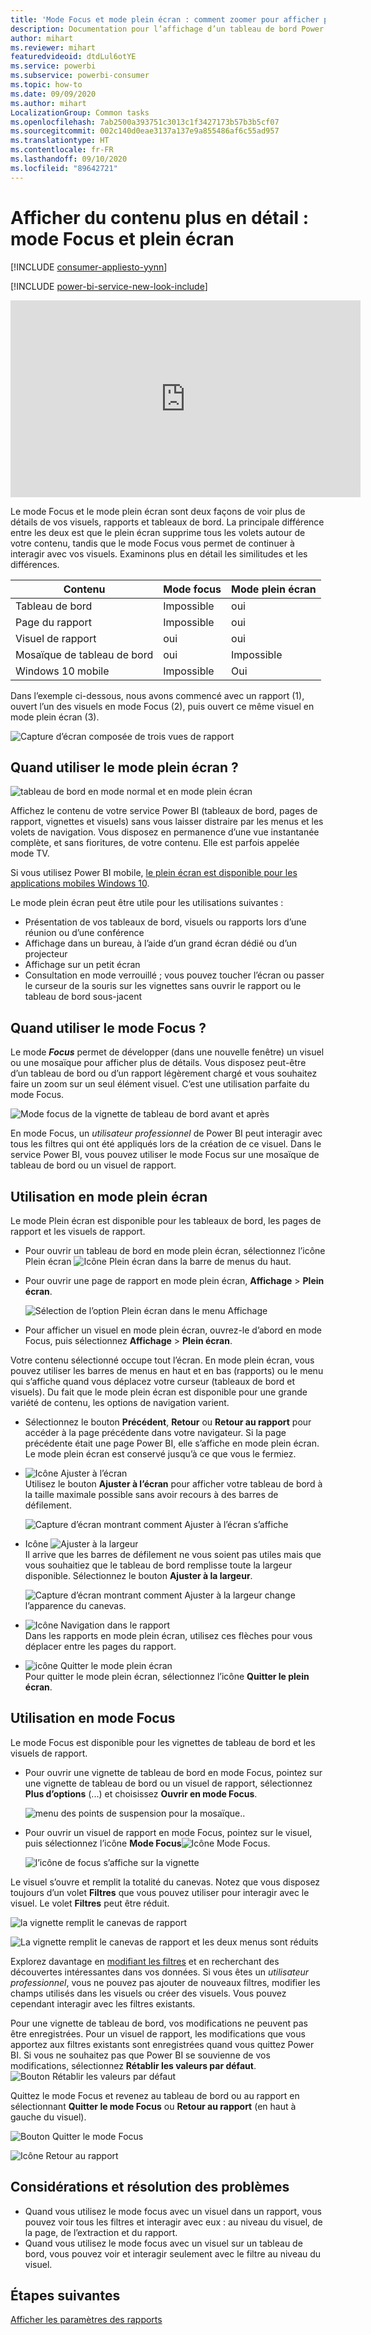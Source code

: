 ```yaml
---
title: 'Mode Focus et mode plein écran : comment zoomer pour afficher plus de détails'
description: Documentation pour l’affichage d’un tableau de bord Power BI, d’une vignette de tableau de bord, d’un rapport, ou d’un visuel de rapport en mode focus ou plein écran
author: mihart
ms.reviewer: mihart
featuredvideoid: dtdLul6otYE
ms.service: powerbi
ms.subservice: powerbi-consumer
ms.topic: how-to
ms.date: 09/09/2020
ms.author: mihart
LocalizationGroup: Common tasks
ms.openlocfilehash: 7ab2500a393751c3013c1f3427173b57b3b5cf07
ms.sourcegitcommit: 002c140d0eae3137a137e9a855486af6c55ad957
ms.translationtype: HT
ms.contentlocale: fr-FR
ms.lasthandoff: 09/10/2020
ms.locfileid: "89642721"
---
```

# <a name="display-content-in-more-detail-focus-mode-and-full-screen-mode"></a>Afficher du contenu plus en détail : mode Focus et plein écran

[!INCLUDE [consumer-appliesto-yynn](../includes/consumer-appliesto-yynn.md)]

[!INCLUDE [power-bi-service-new-look-include](../includes/power-bi-service-new-look-include.md)]    

<iframe width="560" height="315" src="https://www.youtube.com/embed/dtdLul6otYE" frameborder="0" allowfullscreen></iframe>

Le mode Focus et le mode plein écran sont deux façons de voir plus de détails de vos visuels, rapports et tableaux de bord.  La principale différence entre les deux est que le plein écran supprime tous les volets autour de votre contenu, tandis que le mode Focus vous permet de continuer à interagir avec vos visuels. Examinons plus en détail les similitudes et les différences.  

|Contenu    | Mode focus  |Mode plein écran  |
|---------|---------|----------------------|
|Tableau de bord     |   Impossible     | oui |
|Page du rapport   | Impossible  | oui|
|Visuel de rapport | oui    | oui |
|Mosaïque de tableau de bord | oui    | Impossible |
|Windows 10 mobile | Impossible | Oui |

Dans l’exemple ci-dessous, nous avons commencé avec un rapport (1), ouvert l’un des visuels en mode Focus (2), puis ouvert ce même visuel en mode plein écran (3). 

![Capture d’écran composée de trois vues de rapport](media/end-user-focus/power-bi-reports.png)

## <a name="when-to-use-full-screen-mode"></a>Quand utiliser le mode plein écran ?

![tableau de bord en mode normal et en mode plein écran](media/end-user-focus/power-bi-dashboards-focus.png)

Affichez le contenu de votre service Power BI (tableaux de bord, pages de rapport, vignettes et visuels) sans vous laisser distraire par les menus et les volets de navigation.  Vous disposez en permanence d’une vue instantanée complète, et sans fioritures, de votre contenu. Elle est parfois appelée mode TV.   

Si vous utilisez Power BI mobile, [le plein écran est disponible pour les applications mobiles Windows 10](./mobile/mobile-windows-10-app-presentation-mode.md). 

Le mode plein écran peut être utile pour les utilisations suivantes :

* Présentation de vos tableaux de bord, visuels ou rapports lors d’une réunion ou d’une conférence
* Affichage dans un bureau, à l’aide d’un grand écran dédié ou d’un projecteur
* Affichage sur un petit écran
* Consultation en mode verrouillé ; vous pouvez toucher l’écran ou passer le curseur de la souris sur les vignettes sans ouvrir le rapport ou le tableau de bord sous-jacent

## <a name="when-to-use-focus-mode"></a>Quand utiliser le mode Focus ?

Le mode ***Focus*** permet de développer (dans une nouvelle fenêtre) un visuel ou une mosaïque pour afficher plus de détails.  Vous disposez peut-être d’un tableau de bord ou d’un rapport légèrement chargé et vous souhaitez faire un zoom sur un seul élément visuel.  C’est une utilisation parfaite du mode Focus.  

![Mode focus de la vignette de tableau de bord avant et après](media/end-user-focus/power-bi-compare-dash.png)

En mode Focus, un *utilisateur professionnel* de Power BI peut interagir avec tous les filtres qui ont été appliqués lors de la création de ce visuel.  Dans le service Power BI, vous pouvez utiliser le mode Focus sur une mosaïque de tableau de bord ou un visuel de rapport.

## <a name="working-in-full-screen-mode"></a>Utilisation en mode plein écran

Le mode Plein écran est disponible pour les tableaux de bord, les pages de rapport et les visuels de rapport. 

- Pour ouvrir un tableau de bord en mode plein écran, sélectionnez l’icône Plein écran ![Icône Plein écran](media/end-user-focus/power-bi-full-screen-icon.png) dans la barre de menus du haut. 

- Pour ouvrir une page de rapport en mode plein écran, **Affichage** > **Plein écran**.

    ![Sélection de l’option Plein écran dans le menu Affichage](media/end-user-focus/power-bi-view.png)


- Pour afficher un visuel en mode plein écran, ouvrez-le d’abord en mode Focus, puis sélectionnez **Affichage** > **Plein écran**.  


Votre contenu sélectionné occupe tout l’écran. En mode plein écran, vous pouvez utiliser les barres de menus en haut et en bas (rapports) ou le menu qui s’affiche quand vous déplacez votre curseur (tableaux de bord et visuels). Du fait que le mode plein écran est disponible pour une grande variété de contenu, les options de navigation varient.   


  * Sélectionnez le bouton **Précédent**, **Retour** ou **Retour au rapport** pour accéder à la page précédente dans votre navigateur. Si la page précédente était une page Power BI, elle s’affiche en mode plein écran.  Le mode plein écran est conservé jusqu’à ce que vous le fermiez.

  * ![Icône Ajuster à l’écran](media/end-user-focus/power-bi-fit-to-screen-icon.png)    
    Utilisez le bouton **Ajuster à l’écran** pour afficher votre tableau de bord à la taille maximale possible sans avoir recours à des barres de défilement.  

    ![Capture d’écran montrant comment Ajuster à l’écran s’affiche](media/end-user-focus/power-bi-fit-screen.png)

  * Icône ![Ajuster à la largeur](media/end-user-focus/power-bi-fit-width.png)       
    Il arrive que les barres de défilement ne vous soient pas utiles mais que vous souhaitiez que le tableau de bord remplisse toute la largeur disponible. Sélectionnez le bouton **Ajuster à la largeur**.    

    ![Capture d’écran montrant comment Ajuster à la largeur change l’apparence du canevas. ](media/end-user-focus/power-bi-fit-to-width-new.png)

  * ![Icône Navigation dans le rapport](media/end-user-focus/power-bi-report-nav2.png)       
    Dans les rapports en mode plein écran, utilisez ces flèches pour vous déplacer entre les pages du rapport.    
  * ![icône Quitter le mode plein écran](media/end-user-focus/exit-fullscreen-new.png)     
  Pour quitter le mode plein écran, sélectionnez l’icône **Quitter le plein écran**.

      

## <a name="working-in-focus-mode"></a>Utilisation en mode Focus

Le mode Focus est disponible pour les vignettes de tableau de bord et les visuels de rapport. 

- Pour ouvrir une vignette de tableau de bord en mode Focus, pointez sur une vignette de tableau de bord ou un visuel de rapport, sélectionnez **Plus d’options** (...) et choisissez **Ouvrir en mode Focus**.

    ![menu des points de suspension pour la mosaïque](media/end-user-focus/power-bi-focus-dashboard.png).. 

- Pour ouvrir un visuel de rapport en mode Focus, pointez sur le visuel, puis sélectionnez l’icône **Mode Focus**![Icône Mode Focus](media/end-user-focus/pbi_popout.jpg).  

   ![l’icône de focus s’affiche sur la vignette](media/end-user-focus/power-bi-hover-focus.png)



Le visuel s’ouvre et remplit la totalité du canevas. Notez que vous disposez toujours d’un volet **Filtres** que vous pouvez utiliser pour interagir avec le visuel. Le volet **Filtres** peut être réduit.

   ![la vignette remplit le canevas de rapport](media/end-user-focus/power-bi-filter.png)


   ![La vignette remplit le canevas de rapport et les deux menus sont réduits](media/end-user-focus/power-bi-filter-collapse.png)  

Explorez davantage en [modifiant les filtres](end-user-report-filter.md) et en recherchant des découvertes intéressantes dans vos données. Si vous êtes un *utilisateur professionnel*, vous ne pouvez pas ajouter de nouveaux filtres, modifier les champs utilisés dans les visuels ou créer des visuels.  Vous pouvez cependant interagir avec les filtres existants. 

Pour une vignette de tableau de bord, vos modifications ne peuvent pas être enregistrées. Pour un visuel de rapport, les modifications que vous apportez aux filtres existants sont enregistrées quand vous quittez Power BI. Si vous ne souhaitez pas que Power BI se souvienne de vos modifications, sélectionnez **Rétablir les valeurs par défaut**. ![Bouton Rétablir les valeurs par défaut](media/end-user-focus/power-bi-resets.png)  

Quittez le mode Focus et revenez au tableau de bord ou au rapport en sélectionnant **Quitter le mode Focus** ou **Retour au rapport** (en haut à gauche du visuel).

![Bouton Quitter le mode Focus](media/end-user-focus/power-bi-exit.png)    

![Icône Retour au rapport](media/end-user-focus/power-bi-back-to-report.png)  

## <a name="considerations-and-troubleshooting"></a>Considérations et résolution des problèmes

* Quand vous utilisez le mode focus avec un visuel dans un rapport, vous pouvez voir tous les filtres et interagir avec eux : au niveau du visuel, de la page, de l’extraction et du rapport.    
* Quand vous utilisez le mode focus avec un visuel sur un tableau de bord, vous pouvez voir et interagir seulement avec le filtre au niveau du visuel.

## <a name="next-steps"></a>Étapes suivantes

[Afficher les paramètres des rapports](end-user-report-view.md)